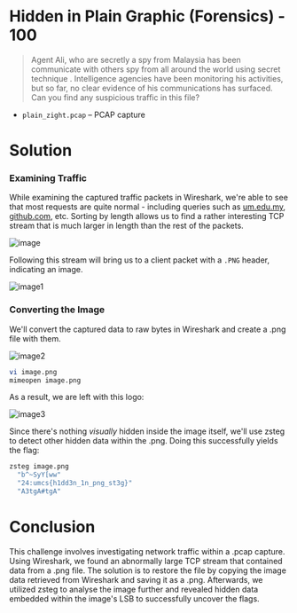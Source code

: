 # Hidden in Plain Graphic (Forensics) - 100

> Agent Ali, who are secretly a spy from Malaysia has been communicate with others spy from all around the world using secret technique . Intelligence agencies have been monitoring his activities, but so far, no clear evidence of his communications has surfaced. Can you find any suspicious traffic in this file?
> 
- `plain_zight.pcap` – PCAP capture

# Solution

### Examining Traffic
While examining the captured traffic packets in Wireshark, we're able to see that most requests are quite normal - including queries such as [um.edu.my](http://um.edu.my/), [github.com](http://github.com/), etc. Sorting by length allows us to find a rather interesting TCP stream that is much larger in length than the rest of the packets.

![image](https://github.com/user-attachments/assets/927bb843-1f65-4451-b075-f0c456bbd777)

Following this stream will bring us to a client packet with a `.PNG` header, indicating an image.

![image1](https://github.com/user-attachments/assets/6956ad03-f435-41aa-80aa-50d3ad2e55bc)

### Converting the Image
We'll convert the captured data to raw bytes in Wireshark and create a .png file with them.

![image2](https://github.com/user-attachments/assets/e710db65-4105-4b2c-aeda-f7122dae3037)

```bash
vi image.png
mimeopen image.png

```

As a result, we are left with this logo:

![image3](https://github.com/user-attachments/assets/709adc56-1eec-4fb5-a19b-98741a0e8c88)

Since there's nothing *visually* hidden inside the image itself, we'll use zsteg to detect other hidden data within the .png. Doing this successfully yields the flag:

```bash
zsteg image.png
  "b^~SyY[ww"
  "24:umcs{h1dd3n_1n_png_st3g}"
  "A3tgA#tgA"
```

# Conclusion
This challenge involves investigating network traffic within a .pcap capture. Using Wireshark, we found an abnormally large TCP stream that contained data from a .png file. The solution is to restore the file by copying the image data retrieved from Wireshark and saving it as a .png. Afterwards, we utilized zsteg to analyse the image further and revealed hidden data embedded within the image's LSB to successfully uncover the flags.
